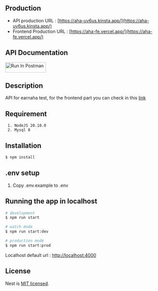 ## Production

 - API production URL : [https://aha-uv6us.kinsta.app/](https://aha-uv6us.kinsta.app/)
 - Frontend Production URL : [https://aha-fe.vercel.app/](https://aha-fe.vercel.app/)

## API Documentation
[<img src="https://run.pstmn.io/button.svg" alt="Run In Postman" style="width: 128px; height: 32px;">](https://app.getpostman.com/run-collection/1787614-656659b9-0e94-41f8-8b15-f023268c736a?action=collection%2Ffork&source=rip_markdown&collection-url=entityId%3D1787614-656659b9-0e94-41f8-8b15-f023268c736a%26entityType%3Dcollection%26workspaceId%3D2b36817c-25e6-414b-809d-10c1dfa38ddc#?env%5Bproduction%5D=W3sia2V5IjoiYmFzZV91cmwiLCJ2YWx1ZSI6Imh0dHBzOi8vYWhhLXV2NnVzLmtpbnN0YS5hcHAiLCJlbmFibGVkIjp0cnVlLCJ0eXBlIjoiZGVmYXVsdCIsInNlc3Npb25WYWx1ZSI6Imh0dHBzOi8vYWhhLXV2NnVzLmtpbnN0YS5hcHAiLCJzZXNzaW9uSW5kZXgiOjB9LHsia2V5Ijoiand0X3Rva2VuIiwidmFsdWUiOiIiLCJlbmFibGVkIjp0cnVlLCJ0eXBlIjoiZGVmYXVsdCIsInNlc3Npb25WYWx1ZSI6IiIsInNlc3Npb25JbmRleCI6MX1d)


## Description

API for earnaha test, for the frontend part you can check in this [link](https://github.com/phaizt/aha-fe)

## Requirement

```
 1. NodeJS 20.10.0
 2. Mysql 8
```
## Installation

```bash
$ npm install
```
## .env setup

 1. Copy .env.example to .env

## Running the app in localhost

```bash
# development
$ npm run start

# watch mode
$ npm run start:dev

# production mode
$ npm run start:prod
```

Localhost default url : [http://localhost:4000](http://localhost:4000)

## License

Nest is [MIT licensed](LICENSE).
